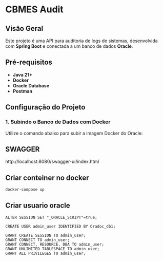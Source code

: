 # CBMES Audit

## Visão Geral
Este projeto é uma API para auditoria de logs de sistemas, desenvolvida com **Spring Boot** e conectada a um banco de dados **Oracle**.

## Pré-requisitos

- **Java 21+**
- **Docker**
- **Oracle Database**
- **Postman**

## Configuração do Projeto

### 1. Subindo o Banco de Dados com Docker
Utilize o comando abaixo para subir a imagem Docker do Oracle:

## SWAGGER
http://localhost:8080/swagger-ui/index.html


## Criar conteiner no docker
```bash
docker-compose up
```

## Criar usuario oracle
```
ALTER SESSION SET "_ORACLE_SCRIPT"=true;

CREATE USER admin_user IDENTIFIED BY Oradoc_db1;

GRANT CREATE SESSION TO admin_user;
GRANT CONNECT TO admin_user;
GRANT CONNECT, RESOURCE, DBA TO admin_user;
GRANT UNLIMITED TABLESPACE TO admin_user;
GRANT ALL PRIVILEGES TO admin_user;
````